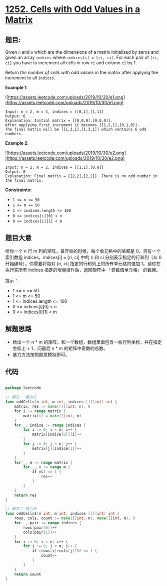 # [1252. Cells with Odd Values in a Matrix](https://leetcode.com/problems/cells-with-odd-values-in-a-matrix/)


## 题目:

Given `n` and `m` which are the dimensions of a matrix initialized by zeros and given an array `indices` where `indices[i] = [ri, ci]`. For each pair of `[ri, ci]` you have to increment all cells in row `ri` and column `ci` by 1.

Return *the number of cells with odd values* in the matrix after applying the increment to all `indices`.

**Example 1**:

![https://assets.leetcode.com/uploads/2019/10/30/e1.png](https://assets.leetcode.com/uploads/2019/10/30/e1.png)

    Input: n = 2, m = 3, indices = [[0,1],[1,1]]
    Output: 6
    Explanation: Initial matrix = [[0,0,0],[0,0,0]].
    After applying first increment it becomes [[1,2,1],[0,1,0]].
    The final matrix will be [[1,3,1],[1,3,1]] which contains 6 odd numbers.

**Example 2**:

![https://assets.leetcode.com/uploads/2019/10/30/e2.png](https://assets.leetcode.com/uploads/2019/10/30/e2.png)

    Input: n = 2, m = 2, indices = [[1,1],[0,0]]
    Output: 0
    Explanation: Final matrix = [[2,2],[2,2]]. There is no odd number in the final matrix.

**Constraints:**

- `1 <= n <= 50`
- `1 <= m <= 50`
- `1 <= indices.length <= 100`
- `0 <= indices[i][0] < n`
- `0 <= indices[i][1] < m`

## 题目大意


给你一个 n 行 m 列的矩阵，最开始的时候，每个单元格中的值都是 0。另有一个索引数组 indices，indices[i] = [ri, ci] 中的 ri 和 ci 分别表示指定的行和列（从 0 开始编号）。你需要将每对 [ri, ci] 指定的行和列上的所有单元格的值加 1。请你在执行完所有 indices 指定的增量操作后，返回矩阵中 「奇数值单元格」 的数目。

提示：

- 1 <= n <= 50
- 1 <= m <= 50
- 1 <= indices.length <= 100
- 0 <= indices[i][0] < n
- 0 <= indices[i][1] < m


## 解题思路

- 给出一个 n * m 的矩阵，和一个数组，数组里面包含一些行列坐标，并在指定坐标上 + 1，问最后 n * m 的矩阵中奇数的总数。
- 暴力方法按照题意模拟即可。


## 代码

```go

package leetcode

// 解法一 暴力法
func oddCells(n int, m int, indices [][]int) int {
	matrix, res := make([][]int, n), 0
	for i := range matrix {
		matrix[i] = make([]int, m)
	}
	for _, indice := range indices {
		for i := 0; i < m; i++ {
			matrix[indice[0]][i]++
		}
		for j := 0; j < n; j++ {
			matrix[j][indice[1]]++
		}
	}
	for _, m := range matrix {
		for _, v := range m {
			if v&1 == 1 {
				res++
			}
		}
	}
	return res
}

// 解法二 暴力法
func oddCells1(n int, m int, indices [][]int) int {
	rows, cols, count := make([]int, n), make([]int, m), 0
	for _, pair := range indices {
		rows[pair[0]]++
		cols[pair[1]]++
	}
	for i := 0; i < n; i++ {
		for j := 0; j < m; j++ {
			if (rows[i]+cols[j])%2 == 1 {
				count++
			}
		}
	}
	return count
}

```